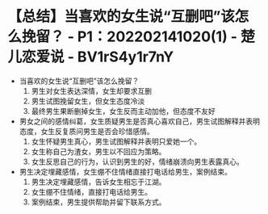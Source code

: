 # 【总结】当喜欢的女生说“互删吧”该怎么挽留？ - P1：202202141020(1) - 楚儿恋爱说 - BV1rS4y1r7nY

-   当喜欢的女生说“互删吧”该怎么挽留？
    1.  男生对女生表达深情，女生却要求互删
    2.  男生试图挽留女生，但女生态度冷淡
    3.  最终男生果断删掉女生，女生反而主动加他，但态度不友好
-   男女之间的感情纠葛，女生质疑男生是否真心喜欢自己，男生试图解释并表明态度，女生反复质问男生是否会珍惜感情。
    1.  女生怀疑男生真心，男生试图解释并表明只爱她一个。
    2.  女生称自己为渣女，男生以不回应为策略。
    3.  女生反思自己的行为，认识到男生的好，情绪崩溃向男生表露真心。
-   男生决定埋藏感情，女生绷不住情绪直接打电话给男生，案例结束。
    1.  男生决定埋藏感情，告诉女生相忘于江湖。
    2.  女生绷不住情绪，直接打电话给男生。
    3.  案例结束，男生提供帮助并留下联系方式。